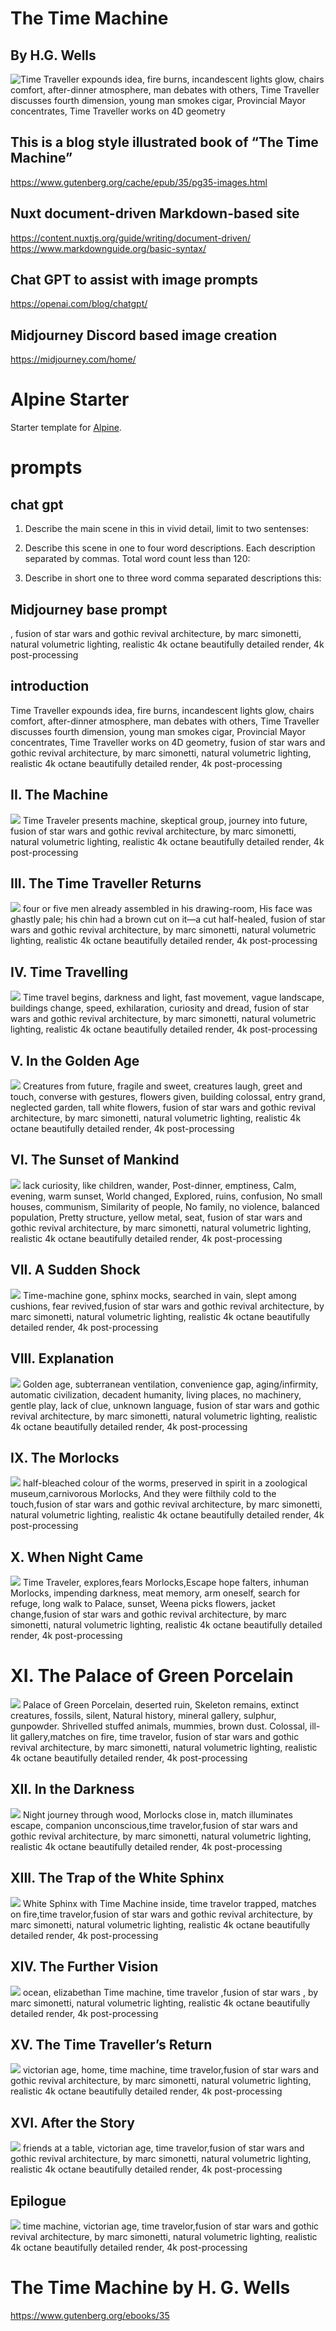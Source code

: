  # The Time Machine
 ## By H.G. Wells

  ![Time Traveller expounds idea, fire burns, incandescent lights glow, chairs comfort, after-dinner atmosphere, man debates with others, Time Traveller discusses fourth dimension, young man smokes cigar, Provincial Mayor concentrates, Time Traveller works on 4D geometry](https://raw.githubusercontent.com/joeseven2/time-machine-illustrated/main/public/articles/01-introduction.webp)

## This is a blog style illustrated book of “The Time Machine”
 https://www.gutenberg.org/cache/epub/35/pg35-images.html

 ## Nuxt document-driven Markdown-based site
 https://content.nuxtjs.org/guide/writing/document-driven/
https://www.markdownguide.org/basic-syntax/

## Chat GPT to assist with image prompts
https://openai.com/blog/chatgpt/

## Midjourney Discord based image creation
https://midjourney.com/home/


# Alpine Starter

Starter template for [Alpine](https://alpine.nuxt.space).

 
# prompts

## chat gpt 
1. Describe the main scene in this in vivid detail, limit to two sentenses: 

2. Describe this scene in one to four word descriptions. Each description separated by commas. Total word count less than 120: 

3. Describe in short one to three word comma separated descriptions this: 

## Midjourney base prompt

, fusion of star wars and gothic revival architecture, by marc simonetti, natural volumetric lighting, realistic 4k octane beautifully detailed render, 4k post-processing

## introduction

Time Traveller expounds idea, fire burns, incandescent lights glow, chairs comfort, after-dinner atmosphere, man debates with others, Time Traveller discusses fourth dimension, young man smokes cigar, Provincial Mayor concentrates, Time Traveller works on 4D geometry, fusion of star wars and gothic revival architecture, by marc simonetti, natural volumetric lighting, realistic 4k octane beautifully detailed render, 4k post-processing

## II. The Machine 
 ![](https://raw.githubusercontent.com/joeseven2/time-machine-illustrated/main/public/articles/02-the-machine.png)
Time Traveler presents machine, skeptical group, journey into future, fusion of star wars and gothic revival architecture, by marc simonetti, natural volumetric lighting, realistic 4k octane beautifully detailed render, 4k post-processing

## III. The Time Traveller Returns
 ![](https://raw.githubusercontent.com/joeseven2/time-machine-illustrated/main/public/articles/03-the-time-traveller-returns.png)
four or five men already assembled in his drawing-room, His face was ghastly pale; his chin had a brown cut on it—a cut half-healed, fusion of star wars and gothic revival architecture, by marc simonetti, natural volumetric lighting, realistic 4k octane beautifully detailed render, 4k post-processing

## IV. Time Travelling
 ![](https://raw.githubusercontent.com/joeseven2/time-machine-illustrated/main/public/articles/04-time-travelling.png)
Time travel begins, darkness and light, fast movement, vague landscape, buildings change, speed, exhilaration, curiosity and dread, fusion of star wars and gothic revival architecture, by marc simonetti, natural volumetric lighting, realistic 4k octane beautifully detailed render, 4k post-processing

## V. In the Golden Age 
 ![](https://raw.githubusercontent.com/joeseven2/time-machine-illustrated/main/public/articles/05-in-the-golden-age.webp)
Creatures from future, fragile and sweet, creatures laugh, greet and touch, converse with gestures, flowers given, building colossal, entry grand, neglected garden, tall white flowers, fusion of star wars and gothic revival architecture, by marc simonetti, natural volumetric lighting, realistic 4k octane beautifully detailed render, 4k post-processing

## VI. The Sunset of Mankind
 ![](https://raw.githubusercontent.com/joeseven2/time-machine-illustrated/main/public/articles/06-the-sunset-of-mankind.png)
 lack curiosity, like children, wander, Post-dinner, emptiness, Calm, evening, warm sunset, World changed,   Explored, ruins, confusion, No small houses, communism, Similarity of people,   No family, no violence, balanced population, Pretty structure, yellow metal, seat, fusion of star wars and gothic revival architecture, by marc simonetti, natural volumetric lighting, realistic 4k octane beautifully detailed render, 4k post-processing

## VII. A Sudden Shock
 ![](https://raw.githubusercontent.com/joeseven2/time-machine-illustrated/main/public/articles/07-a-sudden-shock.png)
Time-machine gone, sphinx mocks, searched in vain, slept among cushions, fear revived,fusion of star wars and gothic revival architecture, by marc simonetti, natural volumetric lighting, realistic 4k octane beautifully detailed render, 4k post-processing

## VIII. Explanation
 ![](https://raw.githubusercontent.com/joeseven2/time-machine-illustrated/main/public/articles/08-explanation.png)
Golden age, subterranean ventilation, convenience gap, aging/infirmity, automatic civilization, decadent humanity, living places, no machinery, gentle play, lack of clue, unknown language, fusion of star wars and gothic revival architecture, by marc simonetti, natural volumetric lighting, realistic 4k octane beautifully detailed render, 4k post-processing

## IX. The Morlocks
 ![](https://raw.githubusercontent.com/joeseven2/time-machine-illustrated/main/public/articles/09-the-morlocks.webp)
 half-bleached colour of the worms, preserved in spirit in a zoological museum,carnivorous Morlocks, And they were filthily cold to the touch,fusion of star wars and gothic revival architecture, by marc simonetti, natural volumetric lighting, realistic 4k octane beautifully detailed render, 4k post-processing

## X. When Night Came
 ![](https://raw.githubusercontent.com/joeseven2/time-machine-illustrated/main/public/articles/10-when-night-came.webp)
Time Traveler, explores,fears Morlocks,Escape hope falters, inhuman Morlocks, impending darkness, meat memory, arm oneself, search for refuge, long walk to Palace, sunset, Weena picks flowers, jacket change,fusion of star wars and gothic revival architecture, by marc simonetti, natural volumetric lighting, realistic 4k octane beautifully detailed render, 4k post-processing

# XI. The Palace of Green Porcelain
 ![](https://raw.githubusercontent.com/joeseven2/time-machine-illustrated/main/public/articles/11-the-palace-of-green-porcelain.png)
Palace of Green Porcelain, deserted ruin, Skeleton remains, extinct creatures, fossils, silent, Natural history, mineral gallery, sulphur, gunpowder. Shrivelled stuffed animals, mummies, brown dust. Colossal, ill-lit gallery,matches on fire, time travelor, fusion of star wars and gothic revival architecture, by marc simonetti, natural volumetric lighting, realistic 4k octane beautifully detailed render, 4k post-processing

## XII. In the Darkness
 ![](https://raw.githubusercontent.com/joeseven2/time-machine-illustrated/main/public/articles/12-in-the-darkness.png)
Night journey through wood, Morlocks close in, match illuminates escape, companion unconscious,time travelor,fusion of star wars and gothic revival architecture, by marc simonetti, natural volumetric lighting, realistic 4k octane beautifully detailed render, 4k post-processing

## XIII. The Trap of the White Sphinx
 ![](https://raw.githubusercontent.com/joeseven2/time-machine-illustrated/main/public/articles/13-the-trap-of-the-white-sphinx.png)
White Sphinx with Time Machine inside, time travelor trapped,  matches on fire,time travelor,fusion of star wars and gothic revival architecture, by marc simonetti, natural volumetric lighting, realistic 4k octane beautifully detailed render, 4k post-processing

## XIV. The Further Vision
 ![](https://raw.githubusercontent.com/joeseven2/time-machine-illustrated/main/public/articles/14-the-further-vision.webp)
  ocean,   elizabethan Time machine, time travelor ,fusion of star wars , by marc simonetti, natural volumetric lighting, realistic 4k octane beautifully detailed render, 4k post-processing

## XV. The Time Traveller’s Return
![](https://raw.githubusercontent.com/joeseven2/time-machine-illustrated/main/public/articles/15-the-time-travellers-return.png)
victorian age, home, time machine, time travelor,fusion of star wars and gothic revival architecture, by marc simonetti, natural volumetric lighting, realistic 4k octane beautifully detailed render, 4k post-processing

## XVI. After the Story
![](https://raw.githubusercontent.com/joeseven2/time-machine-illustrated/main/public/articles/16-after-the-story.png)
friends at a table, victorian age, time travelor,fusion of star wars and gothic revival architecture, by marc simonetti, natural volumetric lighting, realistic 4k octane beautifully detailed render, 4k post-processing

## Epilogue
![](https://raw.githubusercontent.com/joeseven2/time-machine-illustrated/main/public/articles/17-epilogue.webp)
time machine, victorian age, time travelor,fusion of star wars and gothic revival architecture, by marc simonetti, natural volumetric lighting, realistic 4k octane beautifully detailed render, 4k post-processing

# The Time Machine by H. G. Wells
https://www.gutenberg.org/ebooks/35